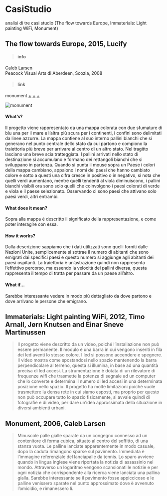 # CasiStudio
analisi di tre casi studio (The flow towards Europe, Immaterials: Light painting WiFi, Monument)


## The flow towards Europe, 2015, Lucify


> #### info <br>
[Caleb Larsen](http://caleblarsen.com/)<br>
Peacock Visual Arts di Aberdeen, Scozia, 2008<br>


> #### link <br>
monument [+](http://caleblarsen.com/monument/)
[+](https://instintopoetico.wordpress.com/2016/05/22/monument-caleb-larsen/)
[+](http://www.siusoon.net/dat/2008/10/08/inspiring-work-monument-if-it-bleeds-it-leads-2006-by-caleb-larsen/)

![monument](http://i1.wp.com/caleblarsen.com/wordpress/wp-content/uploads/2013/01/CalebLarsen_02.jpg)


#### What’s?
Il progetto viene rappresentato da una mappa colorata con due sfumature di blu una per il mare e l’altra più scura per i continenti, i confini sono delimitati da linee azzurre. La mappa contiene al suo interno pallini bianchi che si generano nel punto centrale dello stato da cui partono e compiono la traiettoria più breve per arrivare al centro di un altro stato. Nel tragitto lasciano una breve scia tratteggiata. I pallini arrivati nello stato di destinazione si accumulano e formano dei rettangoli bianchi che si sviluppano in partenza. Quando si punta il mouse sopra un Paese i colori della mappa cambiano, appaiono i nomi dei paesi che hanno cambiato colore e sotto a questi una cifra cresce in positivo o in negativo, si nota che quelli verdi aumentano, mentre quelli tendenti al viola diminuiscono, i pallini bianchi visibili ora sono solo quelli che coinvolgono i paesi colorati di verde e viola e il paese selezionato. Osservando ci sono paesi che attivano solo paesi verdi, altri entrambi. 

#### What does it mean?
Sopra alla mappa è descritto il significato della rappresentazione, e come poter interagire con essa. 

#### How it  works?
Dalla descrizione sappiamo che i dati utilizzati sono quelli forniti dalle Nazioni Unite, semplicemente si sottrae il numero di abitanti che sono emigrati dai specifici paesi e questo numero si aggiunge agli abitanti dei paesi ospitanti. La traiettoria è un’astrazione quindi non rappresenta l’effettivo percorso, ma essendo la velocità dei pallini diversa, questa rappresenta il tempo di tratta per passare da un paese all’altro. 

#### What if...
Sarebbe interessante vedere in modo più dettagliato da dove partono e dove arrivano le persone che emigrano.


## Immaterials: Light painting WiFi, 2012, Timo Arnall, Jørn Knutsen and Einar Sneve Martinussen

> Il progetto viene descritto da un video, poiché l’installazione non può essere permanente. Il modulo è una barra in cui vengono inseriti in fila dei led aventi lo stesso colore. I led si possono accendere e spegnere. Il video mostra come spostandosi nello spazio mantenendo la barra perpendicolare al terreno, questa si illumina, in base ad una quantità precisa di led accesi. La strumentazione è dotata di un rilevatore di frequenze wifi che trasmette la potenza di segnale ad un computer che lo converte e determina il numero di led accesi in una determinata posizione nello spazio. Il progetto ha molte limitazioni poiché vuole trasmettere la densa rete in cui siamo esposti, ma proprio per questo non può occupare tutto lo spazio fisicamente, si avvale quindi di fotografie e di video, per dare un’idea approssimata della situazione in diversi ambienti urbani.


## Monument, 2006, Caleb Larsen

> Minuscole palle gialle sparate da un congegno connesso ad un contenitore di forma cubica, situato al centro del soffitto, di una stanza vuota. Le palline lanciate apparentemente in modo casuale, dopo la caduta rimangono sparse sul pavimento. Immediata è l’immagine referenziale del lanciapalle da tennis. Lo sparo avviene quando in lingua inglese viene riportata la notizia di assassinio nel mondo. Attraverso un logaritmo vengono scansionati le notizie e per ogni notizia che corrispondente alla ricerca viene lanciata una pallina gialla. Sarebbe interessante se il pavimento fosse appiccicoso e le palline venissero sparate nel punto approssimato dove è avvenuto l’omicidio, e rimanessero lì.

